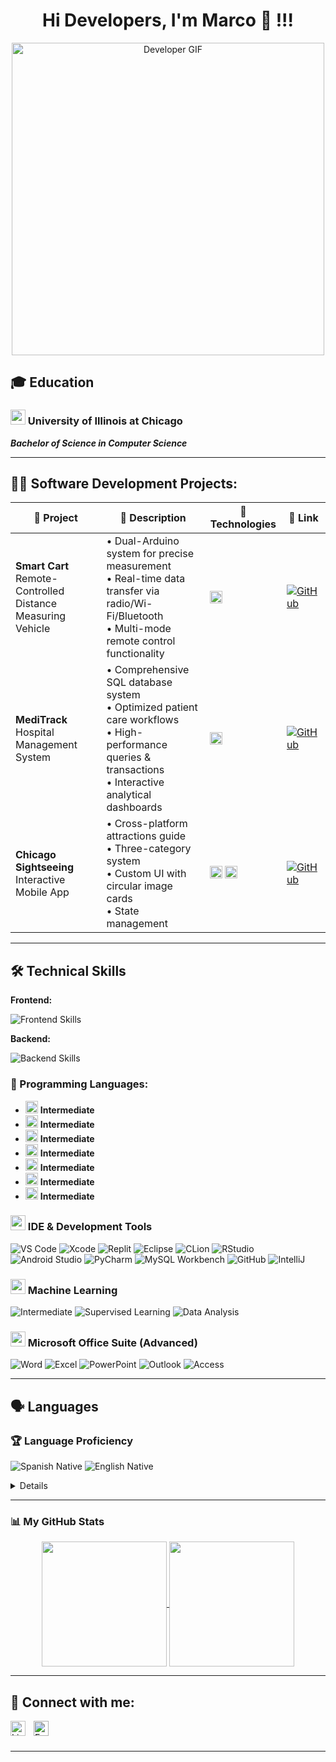 <h1 align="center">Hi Developers, I'm Marco 👋 !!!</h1> 

<p align="center">
  <img 
    src="https://media.giphy.com/media/v1.Y2lkPTc5MGI3NjExZjI5dTB1Z2dhaXA1YzVmMHJnNnN0MGptcTFuaWdtdnc2dndreDJhMiZlcD12MV9naWZzX3NlYXJjaCZjdD1n/78XCFBGOlS6keY1Bil/giphy.gif" 
    alt="Developer GIF" 
    width="500"
  />
</p>

<h2>🎓 Education</h2>

### <img src="https://img.icons8.com/color/48/000000/university.png" width="24"/> University of Illinois at Chicago
***Bachelor of Science in Computer Science*** 

-----------------------------------------------


<h2>👨‍💻 Software Development Projects:</h2>

| 🚀 Project | 📝 Description | 🔧 Technologies | 🔗 Link |
|-----------|---------------|----------------|---------|
| **Smart Cart**<br>Remote-Controlled Distance Measuring Vehicle | • Dual-Arduino system for precise measurement<br>• Real-time data transfer via radio/Wi-Fi/Bluetooth<br>• Multi-mode remote control functionality | <img src="https://img.shields.io/badge/C++-00599C?logo=cplusplus&logoColor=white" height=20> | [![GitHub](https://img.shields.io/badge/View_on-GitHub-181717?logo=github)](https://github.com/tinoco3/Measurement-vehicle/tree/main) |
| **MediTrack**<br>Hospital Management System | • Comprehensive SQL database system<br>• Optimized patient care workflows<br>• High-performance queries & transactions<br>• Interactive analytical dashboards | <img src="https://img.shields.io/badge/SQL-4479A1?logo=postgresql&logoColor=white" height=20> | [![GitHub](https://img.shields.io/badge/View_on-GitHub-181717?logo=github)](https://github.com/tinoco3/MediTrack-Hospital-Management-System/tree/main) |
| **Chicago Sightseeing**<br>Interactive Mobile App | • Cross-platform attractions guide<br>• Three-category system<br>• Custom UI with circular image cards<br>• State management | <img src="https://img.shields.io/badge/Flutter-02569B?logo=flutter&logoColor=white" height=20> <img src="https://img.shields.io/badge/Dart-0175C2?logo=dart&logoColor=white" height=20> | [![GitHub](https://img.shields.io/badge/View_on-GitHub-181717?logo=github)](https://github.com/tinoco3/Chicago-Sightseeing-App) |

-----------------------------------------------

<h2>🛠️ Technical Skills</h2> 


**Frontend:**
<p>
  <img src="https://skillicons.dev/icons?i=html,css,javascript,react,vite" alt="Frontend Skills" />
</p>

**Backend:**
<p>
  <img src="https://skillicons.dev/icons?i=nodejs,express,mongodb" alt="Backend Skills" />
</p>


### 🚀 Programming Languages:  
  - <img src="https://img.shields.io/badge/C++-00599C?logo=cplusplus&logoColor=white" height=20> <b>Intermediate</b>  
  - <img src="https://img.shields.io/badge/C-A8B9CC?logo=c&logoColor=black" height=20> <b>Intermediate</b>  
  - <img src="https://img.shields.io/badge/Java-007396?logo=java&logoColor=white" height=20> <b>Intermediate</b>  
  - <img src="https://img.shields.io/badge/Go-00ADD8?logo=go&logoColor=white" height=20> <b>Intermediate</b>  
  - <img src="https://img.shields.io/badge/F%23-378BBA?logo=fsharp&logoColor=white" height=20> <b>Intermediate</b>  
  - <img src="https://img.shields.io/badge/SQL-4479A1?logo=postgresql&logoColor=white" height=20> <b>Intermediate</b>
  - <img src="https://img.shields.io/badge/Dart-0175C2?logo=dart&logoColor=white" height=20> <b>Intermediate</b>

    

### <img src="https://img.icons8.com/color/48/000000/visual-studio-code-2019.png" width="24"/> IDE & Development Tools
<p align="left">
  <img src="https://img.shields.io/badge/VS_Code-007ACC?style=for-the-badge&logo=visual-studio-code&logoColor=white" alt="VS Code">
  <img src="https://img.shields.io/badge/Xcode-147EFB?style=for-the-badge&logo=xcode&logoColor=white" alt="Xcode">
  <img src="https://img.shields.io/badge/Replit-667881?style=for-the-badge&logo=replit&logoColor=white" alt="Replit">
  <img src="https://img.shields.io/badge/Eclipse-2C2255?style=for-the-badge&logo=eclipse&logoColor=white" alt="Eclipse">
  <img src="https://img.shields.io/badge/CLion-000000?style=for-the-badge&logo=clion&logoColor=white" alt="CLion">
  <img src="https://img.shields.io/badge/RStudio-75AADB?style=for-the-badge&logo=rstudio&logoColor=white" alt="RStudio">
  <img src="https://img.shields.io/badge/Android_Studio-3DDC84?style=for-the-badge&logo=android-studio&logoColor=white" alt="Android Studio">
  <img src="https://img.shields.io/badge/PyCharm-000000?style=for-the-badge&logo=pycharm&logoColor=white" alt="PyCharm">
  <img src="https://img.shields.io/badge/MySQL_Workbench-4479A1?style=for-the-badge&logo=mysql&logoColor=white" alt="MySQL Workbench">
  <img src="https://img.shields.io/badge/GitHub-181717?style=for-the-badge&logo=github&logoColor=white" alt="GitHub">
  <img src="https://img.shields.io/badge/IntelliJ_IDEA-000000?style=for-the-badge&logo=intellij-idea&logoColor=white" alt="IntelliJ">
</p>

### <img src="https://img.icons8.com/color/48/000000/artificial-intelligence.png" width="24"/> Machine Learning
<p align="left">
  <img src="https://img.shields.io/badge/Level-Intermediate-blue?style=for-the-badge" alt="Intermediate">
  <img src="https://img.shields.io/badge/Supervised_Learning-FF9E0F?style=for-the-badge" alt="Supervised Learning">
  <img src="https://img.shields.io/badge/Data_Analysis-2EB67D?style=for-the-badge" alt="Data Analysis">
</p>

### <img src="https://img.icons8.com/color/48/000000/microsoft-office-2019.png" width="24"/> Microsoft Office Suite (Advanced)
<p align="left">
  <img src="https://img.shields.io/badge/Word-2B579A?style=for-the-badge&logo=microsoft-word&logoColor=white" alt="Word">
  <img src="https://img.shields.io/badge/Excel-217346?style=for-the-badge&logo=microsoft-excel&logoColor=white" alt="Excel">
  <img src="https://img.shields.io/badge/PowerPoint-B7472A?style=for-the-badge&logo=microsoft-powerpoint&logoColor=white" alt="PowerPoint">
  <img src="https://img.shields.io/badge/Outlook-0078D4?style=for-the-badge&logo=microsoft-outlook&logoColor=white" alt="Outlook">
  <img src="https://img.shields.io/badge/Access-A4373A?style=for-the-badge&logo=microsoft-access&logoColor=white" alt="Access">
</p>

-----------------------------------------------

<h2>🗣️ Languages</h2>

### 🏆 Language Proficiency  
<p align="left">
  <img src="https://img.shields.io/badge/Spanish-Native-brightgreen?style=flat-square&logo=google-translate&logoColor=white" alt="Spanish Native" />
  <img src="https://img.shields.io/badge/English-Native-brightgreen?style=flat-square&logo=google-translate&logoColor=white" alt="English Native" />
</p>

<details>
</summary>

| Language   | Proficiency Level       |
|------------|-------------------------|
| Spanish    | ⭐⭐⭐⭐⭐ (Native)      |
| English    | ⭐⭐⭐⭐⭐ (Native)      |
</details>

-----------------------------------------------

### 📊 My GitHub Stats

<p align="center">
  <a href="https://github.com/tinoco3">
    <img height=200 align="center" src="https://github-readme-stats.vercel.app/api?username=tinoco3&show_icons=true&theme=tokyonight&rank_icon=github" />
  </a>
  <a href="https://github.com/tinoco3">
    <img height=200 align="center" src="https://github-readme-stats.vercel.app/api/top-langs?username=tinoco3&layout=compact&langs_count=8&theme=tokyonight" />
  </a>
</p>

---


<h2> 🔌 Connect with me:</h2>

[<img align="left" alt="LinkedIn" width="24px" src="https://cdn.jsdelivr.net/gh/devicons/devicon/icons/linkedin/linkedin-original.svg" style="padding-right:10px;" />][linkedin]
[<img align="left" alt="Email" width="24px" src="https://cdn.jsdelivr.net/gh/devicons/devicon/icons/google/google-original.svg" style="padding-right:10px; filter: brightness(0.9) saturate(1.5);" />][email]

<br /><br />

[linkedin]: https://www.linkedin.com/in/tinoco-sosa6/
[email]: mailto:marcotinocososa@gmail.com

-----------------------------------------------

